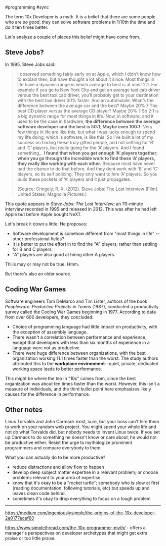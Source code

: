 #programming #sync 

The term 10x Developer is a myth. It is a belief that there are some people who are *so good*, they can solve software problems in 1/10th the time and do it ten times better.

Let's analyze a couple of places this belief might have come from.
## Steve Jobs?

In 1995, Steve Jobs said:

> I observed something fairly early on at Apple, which I didn’t know how to explain then, but have thought a lot about it since. Most things in life have a dynamic range in which average to best is at most 2:1. For example if you go to New York City and get an average taxi cab driver versus the best taxi cab driver, you’ll probably get to your destination with the best taxi driver 30% faster. And an automobile; What’s the difference between the average car and the best? Maybe 20% ?  The best CD player versus the average CD player? Maybe 20% ? So 2:1 is a big dynamic range for most things in life. Now, in software, and it used to be the case in hardware, **the difference between the average software developer and the best is 50:1; Maybe even 100:1.** Very few things in life are like this, but what I was lucky enough to spend my life doing, which is software, is like this. So I’ve built a lot of my success on finding these truly gifted people, and not settling for ‘B’ and ‘C’ players, but really going for the ‘A’ players. And I found something… **I found that when you get enough ‘A’ players together; when you go through the incredible work to find these ‘A’ players, they really like working with each other.** Because most have never had the chance to do that before. And they dont work with ‘B’ and ‘C’ players, so its self policing. They only want to hire ‘A’ players. So you build these pockets of ‘A’ players and it just propagates.
> 
> (Source: Cringely, R. X. (2012). Steve Jobs: The Lost Interview \[Film\]. United States; Magnolia Pictures.)

This quote appears in *Steve Jobs: The Lost Interview*; an 70-minute interview recorded in 1995 and released in 2012. This was after he had left Apple but before Apple bought NeXT.

Let's break it down a little. He proposes:
- Software development is somehow different from "most things in life" -- other professional fields?
- It is better to put the effort in to find the "A" players, rather than settling for B and C players.
- "A" players are also good at hiring other A players.

Thiiis may or may not be true. Hmm.

But there's also an older source.

## Coding War Games 

Software engineers Tom DeMarco and Tim Lister, authors of the book *Peopleware: Productive Projects in Teams* (1987),  conducted a productivity survey called the Coding War Games beginning in 1977. According to data from over 600 developers, they concluded:

- Choice of programming language had little impact on productivity, with the exception of assembly language.
- There wasn't a correlation between performance and experience, except that developers with less than six months of experience in a language were not as productive.
- There were huge difference between organizations, with the best organization working 11.1 times faster than the worst. The study authors attributed this to the **workplace environment**--quiet, private, dedicated working space leads to better performance.

This might be where the ten in "10x" comes from, since the best organization was about ten times faster than the worst. However, this isn't a measure of individuals, and the third bullet point here emphasizes likely causes for the difference in performance.

## Other notes

Linus Torvalds and John Carmack exist, sure, but your boss can't hire them to work on your random web project. You might spend your whole life and not do what Torvalds did, but nobody needs to invent Linux twice. If you set up Carmack to do something he doesn't know or care about, he would not be productive either. Resist the urge to mythologize prominent programmers and compare everybody to them.  

What you can actually do to be more productive?
- reduce distractions and allow flow to happen
- develop deep subject matter expertise in a relevant problem; or choose problems relevant to your area of expertise.
- know that it's okay to be a "rocket turtle"; somebody who is slow at first (reading documentation, following tutorials, etc) but speeds up and leaves clean code behind.
- sometimes it's okay to drop everything to focus on a tough problem

----

https://medium.com/ingeniouslysimple/the-origins-of-the-10x-developer-2e0177ecef60

https://www.simplethread.com/the-10x-programmer-myth/ - offers a manager's perspectives on developer archetypes that might get extra praise or too little praise.